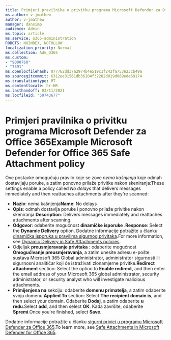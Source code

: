 ```yaml
---
title: Primjeri pravilnika o privitku programa Microsoft Defender za Office 365
ms.author: v-jmathew
author: v-jmathew
manager: dansimp
audience: Admin
ms.topic: article
ms.service: o365-administration
ROBOTS: NOINDEX, NOFOLLOW
localization_priority: Normal
ms.collection: Adm_O365
ms.custom:
- "9000760"
- "7391"
ms.openlocfilehash: 077762dd37a2974b4e519c1f242fa753623cb49a
ms.sourcegitcommit: 6312ee31561db36104f32282d019d069ede69174
ms.translationtype: MT
ms.contentlocale: hr-HR
ms.lasthandoff: 03/11/2021
ms.locfileid: "50743677"
---
```

# <a name="example-microsoft-defender-for-office-365-safe-attachment-policy"></a><span data-ttu-id="b1f6e-102">Primjeri pravilnika o privitku programa Microsoft Defender za Office 365</span><span class="sxs-lookup"><span data-stu-id="b1f6e-102">Example Microsoft Defender for Office 365 Safe Attachment policy</span></span>

<span data-ttu-id="b1f6e-103">Ove postavke omogućuju pravilo koje se zove *nema kašnjenja* koje odmah dostavljaju poruke, a zatim ponovno prilaže privitke nakon skeniranja:</span><span class="sxs-lookup"><span data-stu-id="b1f6e-103">These settings enable a policy called *No delays* that delivers messages immediately and then reattaches attachments after they're scanned:</span></span>

- <span data-ttu-id="b1f6e-104">**Naziv**: nema kašnjenja</span><span class="sxs-lookup"><span data-stu-id="b1f6e-104">**Name**: No delays</span></span>
- <span data-ttu-id="b1f6e-105">**Opis**: odmah dostavlja poruke i ponovno prilaže privitke nakon skeniranja.</span><span class="sxs-lookup"><span data-stu-id="b1f6e-105">**Description**: Delivers messages immediately and reattaches attachments after scanning.</span></span>
- <span data-ttu-id="b1f6e-106">**Odgovor**: odaberite mogućnost **dinamičke isporuke** .</span><span class="sxs-lookup"><span data-stu-id="b1f6e-106">**Response**: Select the **Dynamic Delivery** option.</span></span> <span data-ttu-id="b1f6e-107">Dodatne informacije potražite u članku [dinamička isporuka u pravilima sigurnog privitaka](https://go.microsoft.com/fwlink/?linkid=2092328).</span><span class="sxs-lookup"><span data-stu-id="b1f6e-107">For more information, see [Dynamic Delivery in Safe Attachments policies](https://go.microsoft.com/fwlink/?linkid=2092328).</span></span>
- <span data-ttu-id="b1f6e-108">Odjeljak **preusmjeravanje privitaka** : odaberite mogućnost **Omogućivanje preusmjeravanja**, a zatim unesite adresu e-pošte sustava Microsoft 365 Global administrator, administrator sigurnosti ili sigurnosni analitičar koji će istraživati zlonamjerne privitke.</span><span class="sxs-lookup"><span data-stu-id="b1f6e-108">**Redirect attachment** section: Select the option to **Enable redirect**, and then enter the email address of your Microsoft 365 global administrator, security administrator, or security analyst who will investigate malicious attachments.</span></span>
- <span data-ttu-id="b1f6e-109">**Primijenjena na** sekciju: odaberite **domenu primatelja**, a zatim odaberite svoju domenu.</span><span class="sxs-lookup"><span data-stu-id="b1f6e-109">**Applied To** section: Select **The recipient domain is**, and then select your domain.</span></span> <span data-ttu-id="b1f6e-110">Odaberite **Dodaj**, a zatim odaberite **u redu**.</span><span class="sxs-lookup"><span data-stu-id="b1f6e-110">Select **add**, and then select **OK**.</span></span> <span data-ttu-id="b1f6e-111">Kada završite, odaberite **Spremi**.</span><span class="sxs-lookup"><span data-stu-id="b1f6e-111">Once you're finished, select **Save**.</span></span>

<span data-ttu-id="b1f6e-112">Dodatne informacije potražite u članku [sigurni privici u programu Microsoft Defender za Office 365](https://go.microsoft.com/fwlink/?linkid=2092213).</span><span class="sxs-lookup"><span data-stu-id="b1f6e-112">To learn more, see [Safe Attachments in Microsoft Defender for Office 365](https://go.microsoft.com/fwlink/?linkid=2092213).</span></span>
